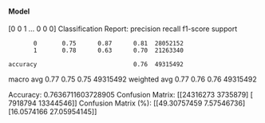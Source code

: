 #### Model
[0 0 1 ... 0 0 0]
Classification Report:
              precision    recall  f1-score   support

           0       0.75      0.87      0.81  28052152
           1       0.78      0.63      0.70  21263340

    accuracy                           0.76  49315492
   macro avg       0.77      0.75      0.75  49315492
weighted avg       0.77      0.76      0.76  49315492

Accuracy: 0.7636711603728905
Confusion Matrix:
[[24316273  3735879]
 [ 7918794 13344546]]
Confusion Matrix (%):
[[49.30757459  7.57546736]
 [16.0574166  27.05954145]]
